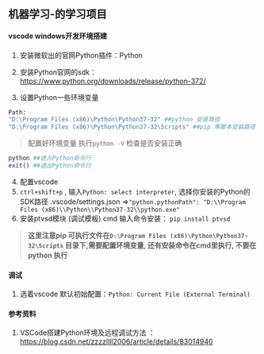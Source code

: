 ﻿## 机器学习-的学习项目

#### vscode windows开发环境搭建
1. 安装微软出的官网Python插件：Python
2. 安装Python官网的sdk： https://www.python.org/downloads/release/python-372/

3. 设置Python一些环境变量
``` bash
Path:
"D:\Program Files (x86)\Python\Python37-32" ##python 安装路径
"D:\Program Files (x86)\Python\Python37-32\Scripts" ##pip 等脚本安装路径

```
>配置好环境变量 执行`python -V` 检查是否安装正确
``` bash
python ##进入Python命令行
exit() ##退出Python命令行
```
4. 配置vscode 
1. `ctrl+shift+p` , 输入`Python: select interpreter`, 选择你安装的Python的SDK路径 .vscode/settings.json =>`"python.pythonPath": "D:\\Program Files (x86)\\Python\\Python37-32\\python.exe"`
2. 安装ptvsd模块 (调试模板) cmd 输入命令安装： `pip install ptvsd` 
>**这里注意pip 可执行文件在`D:\Program Files (x86)\Python\Python37-32\Scripts` 目录下,需要配置环境变量, 还有安装命令在cmd里执行, 不要在python 执行**

#### 调试
1. 选着vscode 默认初始配置：`Python: Current File (External Terminal)`

#### 参考资料
1. VSCode搭建Python环境及远程调试方法 ：https://blog.csdn.net/zzzzllll2006/article/details/83014940
